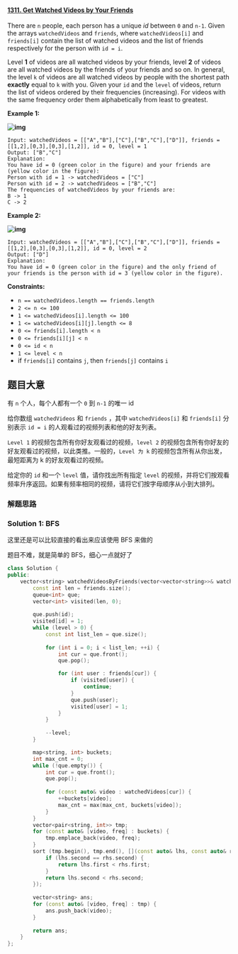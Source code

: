 #### [1311. Get Watched Videos by Your Friends](https://leetcode.cn/problems/get-watched-videos-by-your-friends/)

There are `n` people, each person has a unique *id* between `0` and `n-1`. Given the arrays `watchedVideos` and `friends`, where `watchedVideos[i]` and `friends[i]` contain the list of watched videos and the list of friends respectively for the person with `id = i`.

Level **1** of videos are all watched videos by your friends, level **2** of videos are all watched videos by the friends of your friends and so on. In general, the level `k` of videos are all watched videos by people with the shortest path **exactly** equal to `k` with you. Given your `id` and the `level` of videos, return the list of videos ordered by their frequencies  (increasing). For videos with the same frequency order them  alphabetically from least to greatest. 

 

**Example 1:**

**![img](https://assets.leetcode.com/uploads/2020/01/02/leetcode_friends_1.png)**

```
Input: watchedVideos = [["A","B"],["C"],["B","C"],["D"]], friends = [[1,2],[0,3],[0,3],[1,2]], id = 0, level = 1
Output: ["B","C"] 
Explanation: 
You have id = 0 (green color in the figure) and your friends are (yellow color in the figure):
Person with id = 1 -> watchedVideos = ["C"] 
Person with id = 2 -> watchedVideos = ["B","C"] 
The frequencies of watchedVideos by your friends are: 
B -> 1 
C -> 2
```

**Example 2:**

**![img](https://assets.leetcode.com/uploads/2020/01/02/leetcode_friends_2.png)**

```
Input: watchedVideos = [["A","B"],["C"],["B","C"],["D"]], friends = [[1,2],[0,3],[0,3],[1,2]], id = 0, level = 2
Output: ["D"]
Explanation: 
You have id = 0 (green color in the figure) and the only friend of your friends is the person with id = 3 (yellow color in the figure).
```

 

**Constraints:**

- `n == watchedVideos.length == friends.length`
- `2 <= n <= 100`
- `1 <= watchedVideos[i].length <= 100`
- `1 <= watchedVideos[i][j].length <= 8`
- `0 <= friends[i].length < n`
- `0 <= friends[i][j] < n`
- `0 <= id < n`
- `1 <= level < n`
- if `friends[i]` contains `j`, then `friends[j]` contains `i`

## 题目大意

有 `n` 个人，每个人都有一个  `0` 到 `n-1` 的唯一 id 

给你数组 `watchedVideos`  和 `friends` ，其中 `watchedVideos[i]`  和 `friends[i]` 分别表示 `id = i` 的人观看过的视频列表和他的好友列表。

`Level 1` 的视频包含所有你好友观看过的视频，`level 2` 的视频包含所有你好友的好友观看过的视频，以此类推。一般的，`Level 为 k` 的视频包含所有从你出发，最短距离为 k 的好友观看过的视频。

给定你的 `id`  和一个 `level` 值，请你找出所有指定 `level` 的视频，并将它们按观看频率升序返回。如果有频率相同的视频，请将它们按字母顺序从小到大排列。

### 解题思路



### Solution 1: BFS

这里还是可以比较直接的看出来应该使用 BFS 来做的

题目不难，就是简单的 BFS，细心一点就好了

````c++
class Solution {
public:
    vector<string> watchedVideosByFriends(vector<vector<string>>& watchedVideos, vector<vector<int>>& friends, int id, int level) {
        const int len = friends.size();
        queue<int> que;
        vector<int> visited(len, 0);
        
        que.push(id);
        visited[id] = 1;
        while (level > 0) {
            const int list_len = que.size();
            
            for (int i = 0; i < list_len; ++i) {
                int cur = que.front();
                que.pop();

                for (int user : friends[cur]) {
                    if (visited[user]) {
                        continue;
                    }
                    que.push(user);
                    visited[user] = 1;
                }
            }
            
            --level;
        }

        map<string, int> buckets;
        int max_cnt = 0;
        while (!que.empty()) {
            int cur = que.front();
            que.pop();
            
            for (const auto& video : watchedVideos[cur]) {
                ++buckets[video];
                max_cnt = max(max_cnt, buckets[video]);
            }
        }
        vector<pair<string, int>> tmp;
        for (const auto& [video, freq] : buckets) {
            tmp.emplace_back(video, freq);
        }
        sort (tmp.begin(), tmp.end(), [](const auto& lhs, const auto& rhs) {
            if (lhs.second == rhs.second) {
                return lhs.first < rhs.first;
            }
            return lhs.second < rhs.second;
        });
        
        vector<string> ans;
        for (const auto& [video, freq] : tmp) {
            ans.push_back(video);
        }
        
        return ans;
    }
};
````

